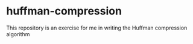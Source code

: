 # huffman-compression
This repository is an exercise for me in writing the Huffman compression algorithm
